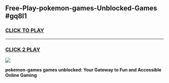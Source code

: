 
## Free-Play-pokemon-games-Unblocked-Games #gq8l1
<h3>
<a href="https://news.freeplayer.one?title=pokemon-games&ref=8M">CLICK TO PLAY</a></h3>
<hr>

<h3>
<a href="https://news.freeplayer.one?title=pokemon-games&ref=8M">CLICK 2 PLAY</a>
  
</h3>

<a href="https://news.freeplayer.one?title=pokemon-games&ref=8M"><img src="https://clearcache.store/games.png"></a>


**pokemon-games games unblocked: Your Gateway to Fun and Accessible Online Gaming**
